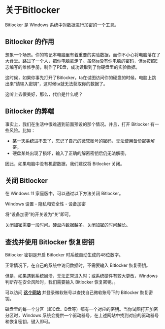 # 关于Bitlocker

Bitlocker 是 Windows 系统中对数据进行加密的一个工具。

## Bitlocker 的作用

想象一个场景。你的笔记本电脑里有着重要的实验数据，而你不小心将电脑落在了大食堂。路过了一个人，把你电脑拿走了。虽然ta没有你电脑的密码，但ta按照E志编写的维修手册，制作了PE盘，成功读取到了你硬盘里的实验数据。

这时候，如果你事先打开了Bitlocker，ta在试图访问你的硬盘的时候，电脑上跳出来“请输入密钥”，这时候ta就无法获取你的数据了。

这听上去很美好，那么，代价是什么呢？

## Bitlocker 的弊端

事实上，我们在生活中很难遇到前面预设的那个情况。并且，打开 Bitlocker 有一些风险。比如：

- 某一天系统进不去了，忘记了自己的微软账号的密码，无法使用备份密钥解密。
- 硬盘某处出现了损坏，输入了正确的解密密钥后仍无法解密。

因此，如果电脑中没有机密数据，我们建议将 Bitlocker 关闭。

## 关闭 Bitlocker

在 Windows 11 家庭版中，可以通过以下方法关闭 Bitlocker。

Windows 设置 - 隐私和安全性 - 设备加密

将“设备加密”的开关设为“关”即可。

关闭加密需要一段时间。硬盘内数据越多，关闭加密的时间越长。

## 查找并使用 Bitlocker 恢复密钥

Bitlocker 密钥是开启 Bitlocker 时系统自动生成的48位数字。

正常情况下，在自己的系统中访问数据时，不需要输入 Bitlocker 恢复密钥。

但是，如果遇到系统崩溃，无法正常进入时；或系统硬件有较大更改，Windows 判断存在安全风险时，我们需要输入 Bitlocker 恢复密钥。。

可以访问 [**这个网站**](https://aka.ms/myrecoverykey) 并登录微软账号以查找自己微软账号下的 Bitlocker 恢复密钥。

磁盘里的每一个分区（即C盘、D盘等）都有一个对应的密钥。当你试图打开加密分区时，Windows 系统会提供一个驱动器号，在上述网站中找到对应的驱动器号和恢复密钥，键入即可。